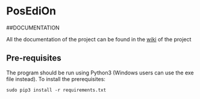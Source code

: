 PosEdiOn
========

##DOCUMENTATION

All the documentation of the project can be found in the [wiki](https://github.com/aoliverg/PosEdiOn/wiki) of the project

## Pre-requisites

The program should be run using Python3 (Windows users can use the exe file instead). To install the prerequisites:

```
sudo pip3 install -r requirements.txt
```


